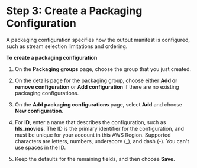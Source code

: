 # Step 3: Create a Packaging Configuration<a name="gs-create-cfig"></a>

A packaging configuration specifies how the output manifest is configured, such as stream selection limitations and ordering\.

**To create a packaging configuration**

1. On the **Packaging groups** page, choose the group that you just created\.

1. On the details page for the packaging group, choose either **Add or remove configuration** or **Add configuration** if there are no existing packaging configurations\.

1. On the **Add packaging configurations** page, select **Add** and choose **New configuration**\.

1. For **ID**, enter a name that describes the configuration, such as **hls\_movies**\. The ID is the primary identifier for the configuration, and must be unique for your account in this AWS Region\. Supported characters are letters, numbers, underscore \(\_\), and dash \(\-\)\. You can't use spaces in the ID\.

1. Keep the defaults for the remaining fields, and then choose **Save**\.